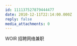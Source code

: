 ```yaml
---
id: 111137527879444477
date: 2010-12-11T22:14:00.000Z
reply: false
media_attachments: 0
---
```


WOIR 招聘网络兼职 ​​​​


